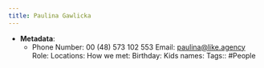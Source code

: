 ```yaml
---
title: Paulina Gawlicka
---
```


- **Metadata**:
	 - Phone Number: 00 (48) 573 102 553
Email: paulina@like.agency
Role:
Locations:
How we met:
Birthday:
Kids names:
Tags:: #People
